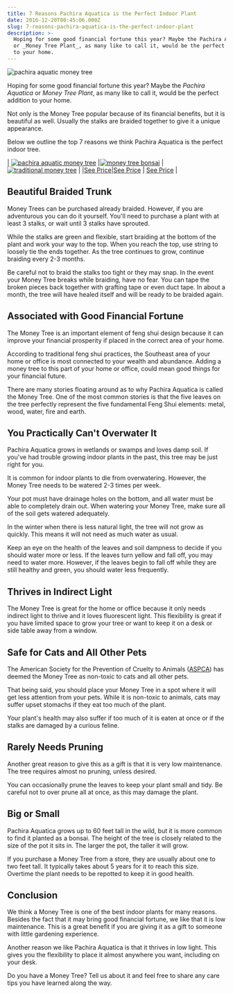 ```yaml
---
title: 7 Reasons Pachira Aquatica is the Perfect Indoor Plant
date: 2016-12-20T00:45:06.000Z
slug: 7-reasons-pachira-aquatica-is-the-perfect-indoor-plant
description: >-
  Hoping for some good financial fortune this year? Maybe the Pachira Aquatica
  or _Money Tree Plant_, as many like to call it, would be the perfect addition
  to your home.
---
```


![pachira aquatic money tree](http://www.doorwaysmagazine.com/wp-content/uploads/pachira_aquatic_money_tree-300x300.jpg)

Hoping for some good financial fortune this year? Maybe the _Pachira Aquatica_ or _Money Tree Plant_, as many like to call it, would be the perfect addition to your home.





Not only is the Money Tree popular because of its financial benefits, but it is beautiful as well. Usually the stalks are braided together to give it a unique appearance.





Below we outline the top 7 reasons we think Pachira Aquatica is the perfect indoor tree.



| [![pachira aquatic money tree](https://www.doorwaysmagazine.com/wp-content/uploads/pachira_aquatic_money_tree-150x150.jpg)](http://amzn.com/B01EK52S5K?tag=doorways-20)
 |[![money tree bonsai](http://www.doorwaysmagazine.com/wp-content/uploads/money_tree_bonsai-150x150.jpg)](http://amzn.com/B0000DGFAC?tag=doorways-20) | [![traditional money tree](http://www.doorwaysmagazine.com/wp-content/uploads/traditional_money_tree-150x150.jpg)](http://amzn.com/B000N1HYPU?tag=doorways-20) | 
|[See Price](http://amzn.com/B01EK52S5K?tag=doorways-20)|[See Price](http://amzn.com/B0000DGFAC?tag=doorways-20) | [See Price](http://amzn.com/B000N1HYPU?tag=doorways-20) |



## Beautiful Braided Trunk



Money Trees can be purchased already braided. However, if you are adventurous you can do it yourself. You'll need to purchase a plant with at least 3 stalks, or wait until 3 stalks have sprouted. 

While the stalks are green and flexible, start braiding at the bottom of the plant and work your way to the top. When you reach the top, use string to loosely tie the ends together. As the tree continues to grow, continue braiding every 2-3 months.

Be careful not to braid the stalks too tight or they may snap. In the event your Money Tree breaks while braiding, have no fear. You can tape the broken pieces back together with grafting tape or even duct tape. In about a month, the tree will have healed itself and will be ready to be braided again.



## Associated with Good Financial Fortune



The Money Tree is an important element of feng shui design because it can improve your financial prosperity if placed in the correct area of your home.

According to traditional feng shui practices, the Southeast area of your home or office is most connected to your wealth and abundance. Adding a money tree to this part of your home or office, could mean good things for your financial future.

There are many stories floating around as to why Pachira Aquatica is called the Money Tree. One of the most common stories is that the five leaves on the tree perfectly represent the five fundamental Feng Shui elements: metal, wood, water, fire and earth.



## You Practically Can't Overwater It



Pachira Aquatica grows in wetlands or swamps and loves damp soil. If you've had trouble growing indoor plants in the past, this tree may be just right for you.

It is common for indoor plants to die from overwatering. However, the Money Tree needs to be watered 2-3 times per week.

Your pot must have drainage holes on the bottom, and all water must be able to completely drain out. When watering your Money Tree, make sure all of the soil gets watered adequately.

In the winter when there is less natural light, the tree will not grow as quickly. This means it will not need as much water as usual. 

Keep an eye on the health of the leaves and soil dampness to decide if you should water more or less. If the leaves turn yellow and fall off, you may need to water more. However, if the leaves begin to fall off while they are still healthy and green, you should water less frequently.



## Thrives in Indirect Light



The Money Tree is great for the home or office because it only needs indirect light to thrive and it loves fluorescent light. This flexibility is great if you have limited space to grow your tree or want to keep it on a desk or side table away from a window.



## Safe for Cats and All Other Pets



The American Society for the Prevention of Cruelty to Animals ([ASPCA](https://www.aspca.org/)) has deemed the Money Tree as non-toxic to cats and all other pets.

That being said, you should place your Money Tree in a spot where it will get less attention from your pets. While it is non-toxic to animals, cats may suffer upset stomachs if they eat too much of the plant. 

Your plant's health may also suffer if too much of it is eaten at once or if the stalks are damaged by a curious feline.



## Rarely Needs Pruning



Another great reason to give this as a gift is that it is very low maintenance. The tree requires almost no pruning, unless desired.

You can occasionally prune the leaves to keep your plant small and tidy. Be careful not to over prune all at once, as this may damage the plant.



## Big or Small



Pachira Aquatica grows up to 60 feet tall in the wild, but it is more common to find it planted as a bonsai. The height of the tree is closely related to the size of the pot it sits in. The larger the pot, the taller it will grow. 

If you purchase a Money Tree from a store, they are usually about one to two feet tall. It typically takes about 5 years for it to reach this size. Overtime the plant needs to be repotted to keep it in good health.



## Conclusion



We think a Money Tree is one of the best indoor plants for many reasons. Besides the fact that it may bring good financial fortune, we like that it is low maintenance. This is a great benefit if you are giving it as a gift to someone with little gardening experience.

Another reason we like Pachira Aquatica is that it thrives in low light. This gives you the flexibility to place it almost anywhere you want, including on your desk.

Do you have a Money Tree? Tell us about it and feel free to share any care tips you have learned along the way.
